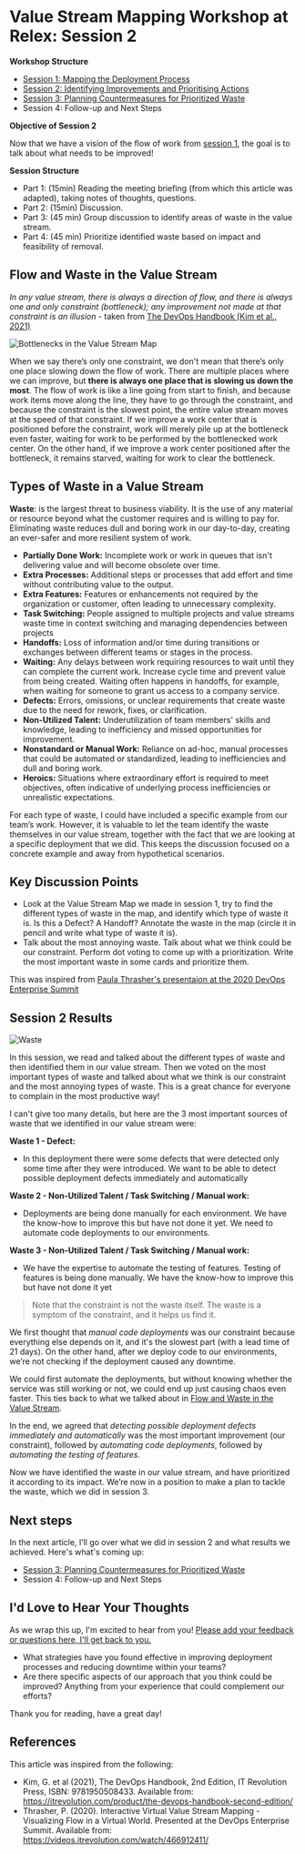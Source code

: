# Value Stream Mapping Workshop at Relex: Session 2

<!-- Google tag (gtag.js) -->
<script async src="https://www.googletagmanager.com/gtag/js?id=G-10EQ664XEQ"></script>
<script>
  window.dataLayer = window.dataLayer || [];
  function gtag(){dataLayer.push(arguments);}
  gtag('js', new Date());

  gtag('config', 'G-10EQ664XEQ');
</script>

**Workshop Structure**

* [Session 1: Mapping the Deployment Process](Value_Stream_Mapping_Workshop_at_Relex_Session_1.md)
* [Session 2: Identifying Improvements and Prioritising Actions](Value_Stream_Mapping_Workshop_at_Relex_Session_2.md)
* [Session 3: Planning Countermeasures for Prioritized Waste](Value_Stream_Mapping_Workshop_at_Relex_Session_3.md)
* Session 4: Follow-up and Next Steps

**Objective of Session 2**

Now that we have a vision of the flow of work from [session 1](Value_Stream_Mapping_Workshop_at_Relex_Session_1.md), the goal is to talk about what needs to be improved!

**Session Structure**

* Part 1: (15min) Reading the meeting briefing (from which this article was adapted), taking notes of thoughts, questions.
* Part 2: (15min) Discussion.
* Part 3: (45 min) Group discussion to identify areas of waste in the value stream.
* Part 4: (45 min) Prioritize identified waste based on impact and feasibility of removal.

## Flow and Waste in the Value Stream

*In any value stream, there is always a direction of flow, and there is always one and only constraint (bottleneck); any improvement not made at that constraint is an illusion* - taken from [The DevOps Handbook (Kim et al., 2021)](https://itrevolution.com/product/the-devops-handbook-second-edition/)

![Bottlenecks in the Value Stream Map](assets/value_stream_flow.png)

When we say there’s only one constraint, we don't mean that there’s only one place slowing down the flow of work. There are multiple places where we can improve, but **there is always one place that is slowing us down the most**. The flow of work is like a line going from start to finish, and because work items move along the line, they have to go through the constraint, and because the constraint is the slowest point, the entire value stream moves at the speed of that constraint.
If we improve a work center that is positioned before the constraint, work will merely pile up at the bottleneck even faster, waiting for work to be performed by the bottlenecked work center.
On the other hand, if we improve a work center positioned after the bottleneck, it remains starved, waiting for work to clear the bottleneck.

## Types of Waste in a Value Stream

**Waste**: is the largest threat to business viability. It is the use of any material or resource beyond what the customer requires and is willing to pay for. Eliminating waste reduces dull and boring work in our day-to-day, creating an ever-safer and more resilient system of work.

* **Partially Done Work:** Incomplete work or work in queues that isn't delivering value and will become obsolete over time.
* **Extra Processes:** Additional steps or processes that add effort and time without contributing value to the output.
* **Extra Features:** Features or enhancements not required by the organization or customer, often leading to unnecessary complexity.
* **Task Switching:** People assigned to multiple projects and value streams waste time in context switching and managing dependencies between projects
* **Handoffs:** Loss of information and/or time during transitions or exchanges between different teams or stages in the process.
* **Waiting:** Any delays between work requiring resources to wait until they can complete the current work. Increase cycle time and prevent value from being created. Waiting often happens in handoffs, for example, when waiting for someone to grant us access to a company service.
* **Defects:** Errors, omissions, or unclear requirements that create waste due to the need for rework, fixes, or clarification.
* **Non-Utilized Talent:** Underutilization of team members' skills and knowledge, leading to inefficiency and missed opportunities for improvement.
* **Nonstandard or Manual Work:** Reliance on ad-hoc, manual processes that could be automated or standardized, leading to inefficiencies and dull and boring work.
* **Heroics:** Situations where extraordinary effort is required to meet objectives, often indicative of underlying process inefficiencies or unrealistic expectations.

For each type of waste, I could have included a specific example from our team’s work. However, it is valuable to let the team identify the waste themselves in our value stream, together with the fact that we are looking at a specific deployment that we did. This keeps the discussion focused on a concrete example and away from hypothetical scenarios.

## Key Discussion Points

* Look at the Value Stream Map we made in session 1, try to find the different types of waste in the map, and identify which type of waste it is. Is this a Defect? A Handoff? Annotate the waste in the map (circle it in pencil and write what type of waste it is).
* Talk about the most annoying waste. Talk about what we think could be our constraint. Perform dot voting to come up with a prioritization. Write the most important waste in some cards and prioritize them.

This was inspired from [Paula Thrasher's presentaion at the 2020 DevOps Enterprise Summit](https://videos.itrevolution.com/watch/466912411/)

## Session 2 Results

![Waste](assets/vsm_waste.png)

In this session, we read and talked about the different types of waste and then identified them in our value stream. Then we voted on the most important types of waste and talked about what we think is our constraint and the most annoying types of waste. This is a great chance for everyone to complain in the most productive way!

I can't give too many details, but here are the 3 most important sources of waste that we identified in our value stream were:

**Waste 1 - Defect:**

* In this deployment there were some defects that were detected only some time after they were introduced. We want to be able to detect possible deployment defects immediately and automatically

**Waste 2 - Non-Utilized Talent / Task Switching / Manual work:**

* Deployments are being done manually for each environment. We have the know-how to improve this but have not done it yet. We need to automate code deployments to our environments.

**Waste 3 - Non-Utilized Talent / Task Switching / Manual work:**

* We have the expertise to automate the testing of features. Testing of features is being done manually. We have the know-how to improve this but have not done it yet

> Note that the constraint is not the waste itself. The waste is a symptom of the constraint, and it helps us find it.

We first thought that *manual code deployments* was our constraint because everything else depends on it, and it's the slowest part (with a lead time of 21 days). On the other hand, after we deploy code to our environments, we’re not checking if the deployment caused any downtime.

We could first automate the deployments, but without knowing whether the service was still working or not, we could end up just causing chaos even faster. This ties back to what we talked about in [Flow and Waste in the Value Stream](#flow-and-waste-in-the-value-stream).

In the end, we agreed that *detecting possible deployment defects immediately and automatically* was the most important improvement (our constraint), followed by *automating code deployments*, followed by *automating the testing of features*.

Now we have identified the waste in our value stream, and have prioritized it according to its impact. We’re now in a position to make a plan to tackle the waste, which we did in session 3.

## Next steps

In the next article, I’ll go over what we did in session 2 and what results we achieved. Here's what's coming up:

* [Session 3: Planning Countermeasures for Prioritized Waste](Value_Stream_Mapping_Workshop_at_Relex_Session_3.md)
* Session 4: Follow-up and Next Steps

## I'd Love to Hear Your Thoughts

As we wrap this up, I'm excited to hear from you! [Please add your feedback or questions here, I'll get back to you.](https://docs.google.com/forms/d/e/1FAIpQLSdaqgU-wePXN38fKege4Y6mFd90XFlSIdHl_mqp8mMeuWj_5Q/viewform?usp=sf_link)

* What strategies have you found effective in improving deployment processes and reducing downtime within your teams?
* Are there specific aspects of our approach that you think could be improved? Anything from your experience that could complement our efforts?

Thank you for reading, have a great day!

## References

This article was inspired from the following:

* Kim, G. et al (2021), The DevOps Handbook, 2nd Edition, IT Revolution Press, ISBN: 9781950508433. Available from: <https://itrevolution.com/product/the-devops-handbook-second-edition/>
* Thrasher, P. (2020). Interactive Virtual Value Stream Mapping - Visualizing Flow in a Virtual World. Presented at the DevOps Enterprise Summit. Available from: <https://videos.itrevolution.com/watch/466912411/>
